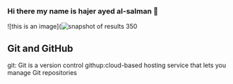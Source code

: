 ### Hi there my name is hajer ayed al-salman 👋

<!--
**hajerayed9/hajerayed9** is a ✨ _special_ ✨ repository because its `README.md` (this file) appears on your GitHub profile.

Here are some ideas to get you started:

- 🔭 I’m currently working on  assignment 1...
- 🌱 I’m currently learning how to use githup...
- 👯 I’m looking to collaborate on python project...
- 🤔 I’m looking for help with ..learn git and githup.
- 💬 Ask me about ...
- 📫 How to reach me: .hajer,salman@cba.ku.edu.kw..
- 😄 Pronouns: ...
- ⚡ Fun fact: ...
-->
![this is an image](![snapshot of results 350](https://user-images.githubusercontent.com/81968875/139510364-8257dee3-e706-4c72-adee-59e303b23d2a.PNG)

## Git and GitHub
git: Git is a version control 
githup:cloud-based hosting service that lets you manage Git repositories
